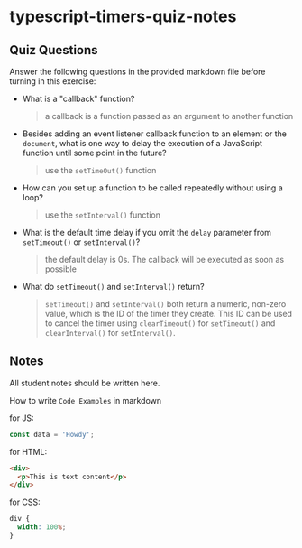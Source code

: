 # typescript-timers-quiz-notes

## Quiz Questions

Answer the following questions in the provided markdown file before turning in this exercise:

- What is a "callback" function?

  > a callback is a function passed as an argument to another function

- Besides adding an event listener callback function to an element or the `document`, what is one way to delay the execution of a JavaScript function until some point in the future?

  > use the `setTimeOut()` function

- How can you set up a function to be called repeatedly without using a loop?

  > use the `setInterval()` function

- What is the default time delay if you omit the `delay` parameter from `setTimeout()` or `setInterval()`?

  > the default delay is 0s. The callback will be executed as soon as possible

- What do `setTimeout()` and `setInterval()` return?
  > `setTimeout()` and `setInterval()` both return a numeric, non-zero value, which is the ID of the timer they create. This ID can be used to cancel the timer using `clearTimeout()` for `setTimeout()` and `clearInterval()` for `setInterval()`.

## Notes

All student notes should be written here.

How to write `Code Examples` in markdown

for JS:

```javascript
const data = 'Howdy';
```

for HTML:

```html
<div>
  <p>This is text content</p>
</div>
```

for CSS:

```css
div {
  width: 100%;
}
```
